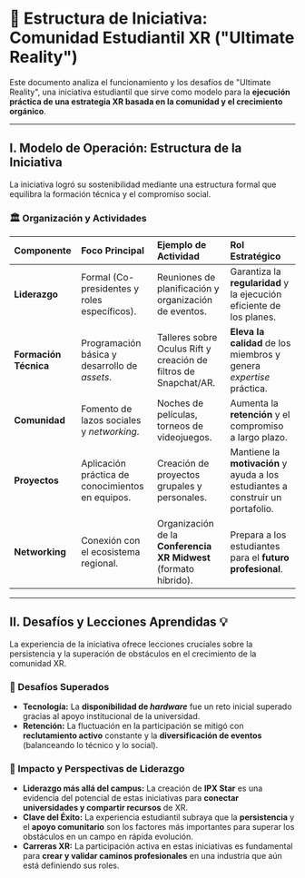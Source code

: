 # 👥 Estructura de Iniciativa: Comunidad Estudiantil XR ("Ultimate Reality")

Este documento analiza el funcionamiento y los desafíos de "Ultimate Reality", una iniciativa estudiantil que sirve como modelo para la **ejecución práctica de una estrategia XR basada en la comunidad y el crecimiento orgánico**.

---

## I. Modelo de Operación: Estructura de la Iniciativa

La iniciativa logró su sostenibilidad mediante una estructura formal que equilibra la formación técnica y el compromiso social.

### 🏛️ Organización y Actividades

| Componente | Foco Principal | Ejemplo de Actividad | Rol Estratégico |
| :--- | :--- | :--- | :--- |
| **Liderazgo** | Formal (Co-presidentes y roles específicos). | Reuniones de planificación y organización de eventos. | Garantiza la **regularidad** y la ejecución eficiente de los planes. |
| **Formación Técnica** | Programación básica y desarrollo de *assets*. | Talleres sobre Oculus Rift y creación de filtros de Snapchat/AR. | **Eleva la calidad** de los miembros y genera *expertise* práctica. |
| **Comunidad** | Fomento de lazos sociales y *networking*. | Noches de películas, torneos de videojuegos. | Aumenta la **retención** y el compromiso a largo plazo. |
| **Proyectos** | Aplicación práctica de conocimientos en equipos. | Creación de proyectos grupales y personales. | Mantiene la **motivación** y ayuda a los estudiantes a construir un portafolio. |
| **Networking** | Conexión con el ecosistema regional. | Organización de la **Conferencia XR Midwest** (formato híbrido). | Prepara a los estudiantes para el **futuro profesional**. |

---

## II. Desafíos y Lecciones Aprendidas 💡

La experiencia de la iniciativa ofrece lecciones cruciales sobre la persistencia y la superación de obstáculos en el crecimiento de la comunidad XR.

### 🚧 Desafíos Superados
* **Tecnología:** La **disponibilidad de *hardware*** fue un reto inicial superado gracias al apoyo institucional de la universidad.
* **Retención:** La fluctuación en la participación se mitigó con **reclutamiento activo** constante y la **diversificación de eventos** (balanceando lo técnico y lo social).

### 🌟 Impacto y Perspectivas de Liderazgo
* **Liderazgo más allá del campus:** La creación de **IPX Star** es una evidencia del potencial de estas iniciativas para **conectar universidades y compartir recursos** de XR.
* **Clave del Éxito:** La experiencia estudiantil subraya que la **persistencia** y el **apoyo comunitario** son los factores más importantes para superar los obstáculos en un campo en rápida evolución.
* **Carreras XR:** La participación activa en estas iniciativas es fundamental para **crear y validar caminos profesionales** en una industria que aún está definiendo sus roles.